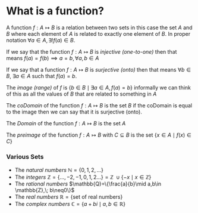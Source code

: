 # What is a function?

A function $f:A\mapsto B$ is a relation between two sets in this case the set  $A$ and $B$ where each element of $A$ is related to exactly one element of $B$.
In proper notation $\forall a\in A, \exists ! f(a)\in B$.

If we say that the function $f:A\mapsto B$ is _injective (one-to-one)_ then that means $f(a)=f(b)\implies a=b,\forall a,b\in A$

If we say that a function $f: A\mapsto B$ is _surjective (onto)_ then that means $\forall b\in B, \;\exists a \in A\text{ such that } f(a)=b$.

The _image (range)_ of $f$ is $\{b\in B\mid \exists a \in A ,f(a)=b \}$ informally we can think of this as all the values of $B$ that are related to something in $A$

The _coDomain_ of the function $f:A\mapsto B$ is the set $B$ if the coDomain is equal to the image then we can say that it is surjective (onto).

The _Domain_ of the function $f: A\mapsto B$ is the set $A$

The _preimage_ of the function $f: A\mapsto B$ with $C\subseteq B$ is the set $\{x \in A\mid f(x)\in C\}$ 

### Various Sets

* The _natural numbers_ $\mathbb{N}=\{0,1,2,...\}$
* The _integers_ $\mathbb{Z}=\{...,-2,-1,0,1,2...\}= \mathbb{Z}\;\cup\{-x\mid x\in \mathbb{Z}\}$
* The _rational numbers_ $\mathbb{Q}=\{\frac{a}{b}\mid a,b\in \mathbb{Z},\; b\neq0\}$
* The _real numbers_ $\mathbb{R}=\{\text{set of real numbers}\}$
* The _complex numbers_ $\mathbb{C}=\{a+bi\mid a,b \in \mathbb{R}\}$

